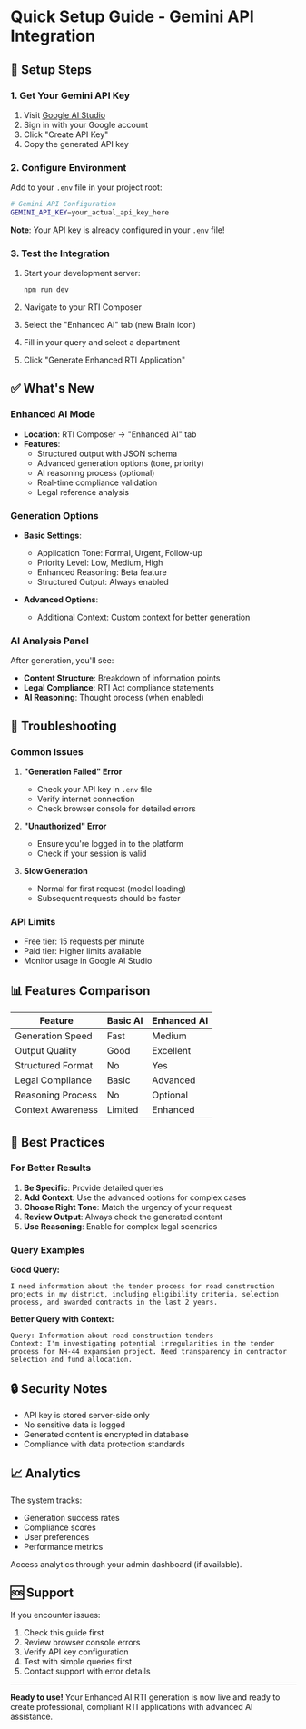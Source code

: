 # Quick Setup Guide - Gemini API Integration

## 🚀 Setup Steps

### 1. Get Your Gemini API Key
1. Visit [Google AI Studio](https://aistudio.google.com/app/apikey)
2. Sign in with your Google account
3. Click "Create API Key"
4. Copy the generated API key

### 2. Configure Environment
Add to your `.env` file in your project root:

```bash
# Gemini API Configuration
GEMINI_API_KEY=your_actual_api_key_here
```

**Note**: Your API key is already configured in your `.env` file!

### 3. Test the Integration
1. Start your development server:
   ```bash
   npm run dev
   ```

2. Navigate to your RTI Composer
3. Select the "Enhanced AI" tab (new Brain icon)
4. Fill in your query and select a department
5. Click "Generate Enhanced RTI Application"

## ✅ What's New

### Enhanced AI Mode
- **Location**: RTI Composer → "Enhanced AI" tab
- **Features**: 
  - Structured output with JSON schema
  - Advanced generation options (tone, priority)
  - AI reasoning process (optional)
  - Real-time compliance validation
  - Legal reference analysis

### Generation Options
- **Basic Settings**:
  - Application Tone: Formal, Urgent, Follow-up
  - Priority Level: Low, Medium, High
  - Enhanced Reasoning: Beta feature
  - Structured Output: Always enabled

- **Advanced Options**:
  - Additional Context: Custom context for better generation

### AI Analysis Panel
After generation, you'll see:
- **Content Structure**: Breakdown of information points
- **Legal Compliance**: RTI Act compliance statements
- **AI Reasoning**: Thought process (when enabled)

## 🔧 Troubleshooting

### Common Issues

1. **"Generation Failed" Error**
   - Check your API key in `.env` file
   - Verify internet connection
   - Check browser console for detailed errors

2. **"Unauthorized" Error**
   - Ensure you're logged in to the platform
   - Check if your session is valid

3. **Slow Generation**
   - Normal for first request (model loading)
   - Subsequent requests should be faster

### API Limits
- Free tier: 15 requests per minute
- Paid tier: Higher limits available
- Monitor usage in Google AI Studio

## 📊 Features Comparison

| Feature | Basic AI | Enhanced AI |
|---------|----------|-------------|
| Generation Speed | Fast | Medium |
| Output Quality | Good | Excellent |
| Structured Format | No | Yes |
| Legal Compliance | Basic | Advanced |
| Reasoning Process | No | Optional |
| Context Awareness | Limited | Enhanced |

## 🎯 Best Practices

### For Better Results
1. **Be Specific**: Provide detailed queries
2. **Add Context**: Use the advanced options for complex cases
3. **Choose Right Tone**: Match the urgency of your request
4. **Review Output**: Always check the generated content
5. **Use Reasoning**: Enable for complex legal scenarios

### Query Examples

**Good Query:**
```
I need information about the tender process for road construction projects in my district, including eligibility criteria, selection process, and awarded contracts in the last 2 years.
```

**Better Query with Context:**
```
Query: Information about road construction tenders
Context: I'm investigating potential irregularities in the tender process for NH-44 expansion project. Need transparency in contractor selection and fund allocation.
```

## 🔒 Security Notes

- API key is stored server-side only
- No sensitive data is logged
- Generated content is encrypted in database
- Compliance with data protection standards

## 📈 Analytics

The system tracks:
- Generation success rates
- Compliance scores
- User preferences
- Performance metrics

Access analytics through your admin dashboard (if available).

## 🆘 Support

If you encounter issues:
1. Check this guide first
2. Review browser console errors
3. Verify API key configuration
4. Test with simple queries first
5. Contact support with error details

---

**Ready to use!** Your Enhanced AI RTI generation is now live and ready to create professional, compliant RTI applications with advanced AI assistance. 